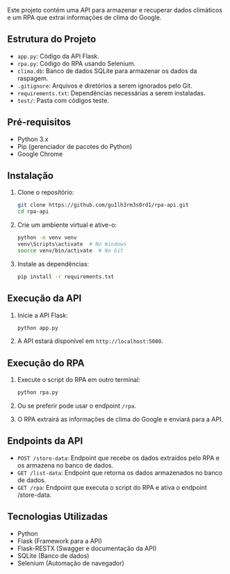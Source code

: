 Este projeto contém uma API para armazenar e recuperar dados climáticos e um RPA que extrai informações de clima do Google.

## Estrutura do Projeto
- `app.py`: Código da API Flask.
- `rpa.py`: Código do RPA usando Selenium.
- `clima.db`: Banco de dados SQLite para armazenar os dados da raspagem.
- `.gitignore`: Arquivos e diretórios a serem ignorados pelo Git.
- `requirements.txt`: Dependências necessárias a serem instaladas.
- `test/`: Pasta com códigos teste.

## Pré-requisitos
- Python 3.x
- Pip (gerenciador de pacotes do Python)
- Google Chrome

## Instalação

1. Clone o repositório:
    ```sh
    git clone https://github.com/gu1lh3rm3s0rd1/rpa-api.git
    cd rpa-api
    ```

2. Crie um ambiente virtual e ative-o:
    ```sh
    python -m venv venv
    venv\Scripts\activate  # No Windows
    source venv/bin/activate  # No Git
    ```

3. Instale as dependências:
    ```sh
    pip install -r requirements.txt
    ```

## Execução da API

1. Inicie a API Flask:
    ```sh
    python app.py
    ```

2. A API estará disponível em `http://localhost:5000`.

## Execução do RPA

1. Execute o script do RPA em outro terminal:
    ```sh
    python rpa.py
    ```
2. Ou se preferir pode usar o endpoint `/rpa`.

3. O RPA extrairá as informações de clima do Google e enviará para a API.

## Endpoints da API

- `POST /store-data`: Endpoint que recebe os dados extraídos pelo RPA e os armazena no banco de dados.
- `GET /list-data`: Endpoint que retorna os dados armazenados no banco de dados.
- `GET /rpa`: Endpoint que executa o script do RPA e ativa o endpoint /store-data.

## Tecnologias Utilizadas
- Python
- Flask (Framework para a API)
- Flask-RESTX (Swagger e documentação da API)
- SQLite (Banco de dados)
- Selenium (Automação de navegador)
